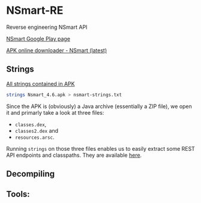 # NSmart-RE
Reverse engineering NSmart API

[NSmart Google Play page](https://play.google.com/store/apps/details?id=buslogic.nsmartapp&hl=en&gl=US)

[APK online downloader - NSmart (latest)](https://apkcombo.com/apk-downloader/#package=buslogic.nsmartapp)


## Strings
[All strings contained in APK](nsmart-strings.txt)
```bash
strings Nsmart_4.6.apk > nsmart-strings.txt
```

Since the APK is (obviously) a Java archive (essentially a ZIP file), we open it and primarly take a look at three files:
 - `classes.dex`,
 - `classes2.dex` and
 - `resources.arsc`.

Running `strings` on those three files enables us to easily extract some REST API endpoints and classpaths. They are available [here](nsmart-strings-extracted-path.txt).

## Decompiling

Tools:
  - 
